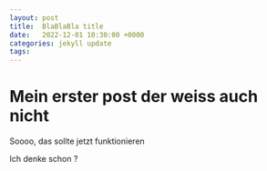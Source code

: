 ```yaml
---
layout: post
title:  BlaBlaBla title
date:   2022-12-01 10:30:00 +0000
categories: jekyll update
tags:   
---
```

# Mein erster post der weiss auch nicht



Soooo, das sollte jetzt funktionieren


Ich denke schon ?





